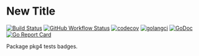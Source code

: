 # New Title

[![Build Status](https://travis-ci.org/./testdata/pkg4_badges.svg?branch=master)](https://travis-ci.org/./testdata/pkg4_badges)
[![GitHub Workflow Status](https://./testdata/pkg4_badges/workflows/CI/badge.svg)](https://./testdata/pkg4_badges/actions)
[![codecov](https://codecov.io/gh/./testdata/pkg4_badges/branch/master/graph/badge.svg)](https://codecov.io/gh/./testdata/pkg4_badges)
[![golangci](https://golangci.com/badges/./testdata/pkg4_badges.svg)](https://golangci.com/r/./testdata/pkg4_badges)
[![GoDoc](https://img.shields.io/badge/pkg.go.dev-doc-blue)](http://pkg.go.dev/./testdata/pkg4_badges)
[![Go Report Card](https://goreportcard.com/badge/./testdata/pkg4_badges)](https://goreportcard.com/report/./testdata/pkg4_badges)

Package pkg4 tests badges.
